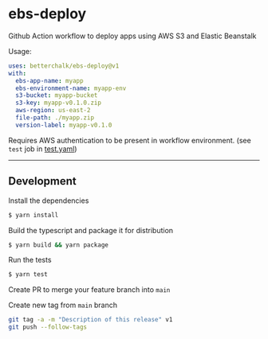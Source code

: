 # ebs-deploy
Github Action workflow to deploy apps using AWS S3 and Elastic Beanstalk

Usage:
```yaml
uses: betterchalk/ebs-deploy@v1
with:
  ebs-app-name: myapp
  ebs-environment-name: myapp-env
  s3-bucket: myapp-bucket
  s3-key: myapp-v0.1.0.zip
  aws-region: us-east-2
  file-path: ./myapp.zip
  version-label: myapp-v0.1.0
```

Requires AWS authentication to be present in workflow environment. (see `test` job in [test.yaml](.github/workflows/test.yaml))

---

## Development
Install the dependencies  
```bash
$ yarn install
```

Build the typescript and package it for distribution
```bash
$ yarn build && yarn package
```

Run the tests 
```bash
$ yarn test
```

Create PR to merge your feature branch into `main`

Create new tag from `main` branch
```bash
git tag -a -m "Description of this release" v1
git push --follow-tags
```
